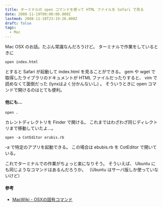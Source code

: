```yaml
---
title: ターミナルの open コマンドを使って HTML ファイルを Safari で見る
date: 2008-11-19T00:00:00.000Z
lastmod: 2008-11-18T23:19:26.000Z
draft: false
tags:
  - Mac
---
```


Mac OSX のお話。たぶん常識なんだろうけど。 ターミナルで作業をしているときに

```
open index.html
```

とすると Safari が起動して index.html を見ることができる。 gem や wget で取得したライブラリのドキュメントが HTML ファイルだったりすると、 vim で読めなくて面倒だった (lynxはよく分かんないし) 。 そういうときに open コマンドで開けるのはとても便利。

#### 他にも…

```
open .
```

カレントディレクトリを Finder で開ける。 これまではわざわざ同じディレクトリまで移動していたよ…。

```
open -a CotEditor erubis.rb
```

-a で特定のアプリを起動できる。 この場合は ebubis.rb を CotEditor で開いている。

これでターミナルでの作業がちょっと楽になりそう。 そういえば、 Ubuntu にも同じようなコマンドはあるんだろうか。 （Ubuntu はサーバ版しか使っていないけど）

#### 参考

* [MacWiki - OSXの固有コマンド](http://macwiki.sourceforge.jp/wiki/index.php/OSX%E3%81%AE%E5%9B%BA%E6%9C%89%E3%82%B3%E3%83%9E%E3%83%B3%E3%83%89)
